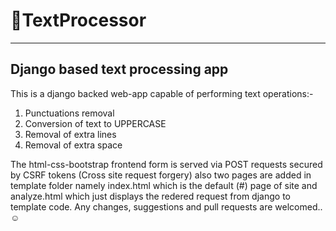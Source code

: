 # 📖TextProcessor
---
## Django based text processing app

This is a django backed web-app capable of performing text operations:-

1. Punctuations removal
2. Conversion of text to UPPERCASE
3. Removal of extra lines
4. Removal of extra space

The html-css-bootstrap frontend form is served via POST requests secured by CSRF tokens (Cross site request forgery) also two pages are added in template folder namely index.html which is the default (#) page of site and analyze.html which just displays the redered request from django to template code. Any changes, suggestions and pull requests are welcomed..☺️
